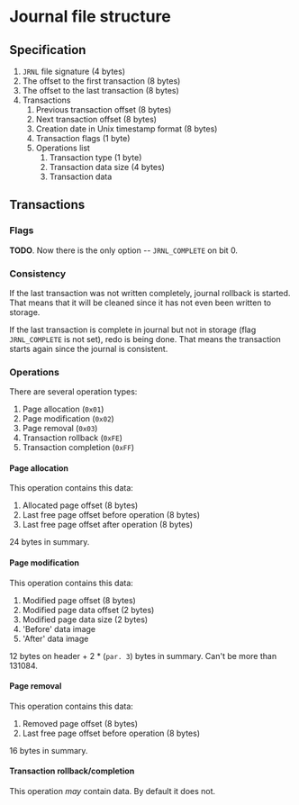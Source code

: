 # Journal file structure

## Specification

1. `JRNL` file signature (4 bytes)
2. The offset to the first transaction (8 bytes)
3. The offset to the last transaction (8 bytes)
4. Transactions
    1. Previous transaction offset (8 bytes)
    2. Next transaction offset (8 bytes)
    3. Creation date in Unix timestamp format (8 bytes)
    4. Transaction flags (1 byte)
    5. Operations list
        1. Transaction type (1 byte)
        2. Transaction data size (4 bytes)
        3. Transaction data
        
## Transactions

### Flags

**TODO**. Now there is the only option -- `JRNL_COMPLETE` on bit 0.

### Consistency

If the last transaction was not written completely, journal rollback is started.
That means that it will be cleaned since it has not even been written to storage.

If the last transaction is complete in journal but not in storage (flag `JRNL_COMPLETE` is 
not set), redo is being done. That means the transaction starts again since the journal is 
consistent. 

### Operations

There are several operation types:

1. Page allocation (`0x01`)
2. Page modification (`0x02`)
3. Page removal (`0x03`)
4. Transaction rollback (`0xFE`)
5. Transaction completion (`0xFF`)

#### Page allocation

This operation contains this data:

1. Allocated page offset (8 bytes)
2. Last free page offset before operation (8 bytes)
3. Last free page offset after operation (8 bytes)

24 bytes in summary.

#### Page modification

This operation contains this data:

1. Modified page offset (8 bytes)
2. Modified page data offset (2 bytes)
3. Modified page data size (2 bytes)
4. 'Before' data image
5. 'After' data image

12 bytes on header + 2 * (`par. 3`) bytes in summary. 
Can't be more than 131084.

#### Page removal

This operation contains this data:

1. Removed page offset (8 bytes)
2. Last free page offset before operation (8 bytes)

16 bytes in summary.

#### Transaction rollback/completion

This operation *may* contain data. By default it does not. 